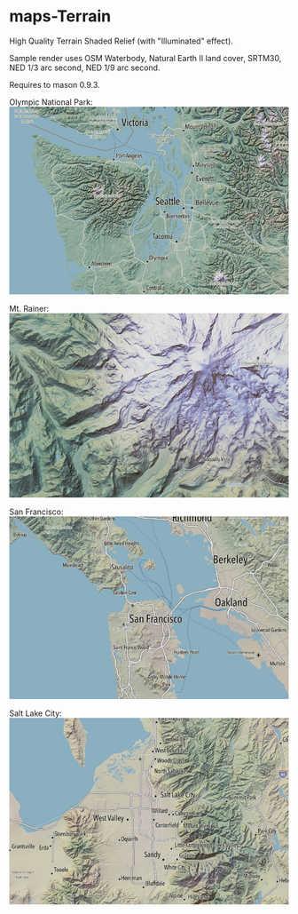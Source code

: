 maps-Terrain
============

High Quality Terrain Shaded Relief (with "Illuminated" effect).

Sample render uses OSM Waterbody, Natural Earth II land cover, SRTM30, NED 1/3 arc second, NED 1/9 arc second.

Requires to mason 0.9.3.

Olympic National Park:
![Sample 1](https://github.com/Kotaimen/maps-Terrain/raw/master/sample-0.jpg)

Mt. Rainer:
![Sample 2](https://github.com/Kotaimen/maps-Terrain/raw/master/sample-1.jpg)

San Francisco:
![Sample 2](https://github.com/Kotaimen/maps-Terrain/raw/master/sample-2.jpg)

Salt Lake City:
![Sample 3](https://github.com/Kotaimen/maps-Terrain/raw/master/sample-3.jpg)
